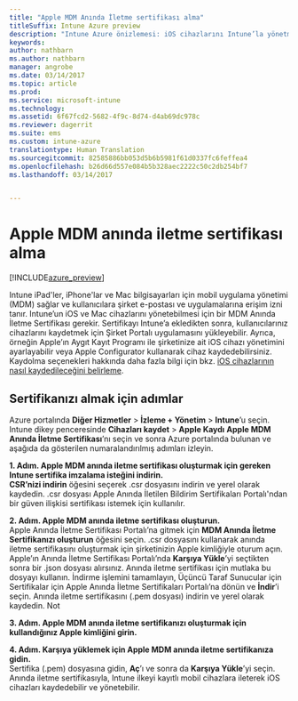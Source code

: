 ```yaml
---
title: "Apple MDM Anında İletme sertifikası alma"
titleSuffix: Intune Azure preview
description: "Intune Azure önizlemesi: iOS cihazlarını Intune’la yönetmek için Apple MDM Anında İletme sertifikası alma adımlarını öğrenin."
keywords: 
author: nathbarn
ms.author: nathbarn
manager: angrobe
ms.date: 03/14/2017
ms.topic: article
ms.prod: 
ms.service: microsoft-intune
ms.technology: 
ms.assetid: 6f67fcd2-5682-4f9c-8d74-d4ab69dc978c
ms.reviewer: dagerrit
ms.suite: ems
ms.custom: intune-azure
translationtype: Human Translation
ms.sourcegitcommit: 82585886bb053d5b6b5981f61d0337fc6feffea4
ms.openlocfilehash: b26d66d557e084b5b328aec2222c50c2db254bf7
ms.lasthandoff: 03/14/2017


---
```


# <a name="get-an-apple-mdm-push-certificate"></a>Apple MDM anında iletme sertifikası alma

[!INCLUDE[azure_preview](../includes/azure_preview.md)]

Intune iPad'ler, iPhone'lar ve Mac bilgisayarları için mobil uygulama yönetimi (MDM) sağlar ve kullanıcılara şirket e-postası ve uygulamalarına erişim izni tanır. Intune’un iOS ve Mac cihazlarını yönetebilmesi için bir MDM Anında İletme Sertifikası gerekir. Sertifikayı Intune’a ekledikten sonra, kullanıcılarınız cihazlarını kaydetmek için Şirket Portalı uygulamasını yükleyebilir. Ayrıca, örneğin Apple’ın Aygıt Kayıt Programı ile şirketinize ait iOS cihazı yönetimini ayarlayabilir veya Apple Configurator kullanarak cihaz kaydedebilirsiniz. Kaydolma seçenekleri hakkında daha fazla bilgi için bkz. [iOS cihazlarının nasıl kaydedileceğini belirleme](https://docs.microsoft.com/intune-azure/enroll-devices/choose-ios-enrollment-method).

## <a name="steps-to-get-your-certificate"></a>Sertifikanızı almak için adımlar
Azure portalında **Diğer Hizmetler** > **İzleme + Yönetim** > **Intune**’u seçin. Intune dikey penceresinde **Cihazları kaydet** > **Apple Kaydı** **Apple MDM Anında İletme Sertifikası**’nı seçin ve sonra Azure portalında bulunan ve aşağıda da gösterilen numaralandırılmış adımları izleyin.

**1. Adım. Apple MDM anında iletme sertifikası oluşturmak için gereken Intune sertifika imzalama isteğini indirin.**<br>
**CSR’nizi indirin** öğesini seçerek .csr dosyasını indirin ve yerel olarak kaydedin. .csr dosyası Apple Anında İletilen Bildirim Sertifikaları Portalı'ndan bir güven ilişkisi sertifikası istemek için kullanılır.

**2. Adım. Apple MDM anında iletme sertifikası oluşturun.**<br>
Apple Anında İletme Sertifikası Portalı’na gitmek için **MDM Anında İletme Sertifikanızı oluşturun** öğesini seçin. .csr dosyasını kullanarak anında iletme sertifikasını oluşturmak için şirketinizin Apple kimliğiyle oturum açın. Apple’ın Anında İletme Sertifikası Portalı’nda **Karşıya Yükle**’yi seçtikten sonra bir .json dosyası alırsınız. Anında iletme sertifikası için mutlaka bu dosyayı kullanın. İndirme işlemini tamamlayın, Üçüncü Taraf Sunucular için Sertifikalar için Apple Anında İletme Sertifikaları Portalı’na dönün ve **İndir**’i seçin. Anında iletme sertifikasını (.pem dosyası) indirin ve yerel olarak kaydedin.
Not

**3. Adım. Apple MDM anında iletme sertifikanızı oluşturmak için kullandığınız Apple kimliğini girin.**

**4. Adım. Karşıya yüklemek için Apple MDM anında iletme sertifikanıza gidin.**<br>
Sertifika (.pem) dosyasına gidin, **Aç**’ı ve sonra da **Karşıya Yükle**’yi seçin. Anında iletme sertifikasıyla, Intune ilkeyi kayıtlı mobil cihazlara ileterek iOS cihazları kaydedebilir ve yönetebilir.

